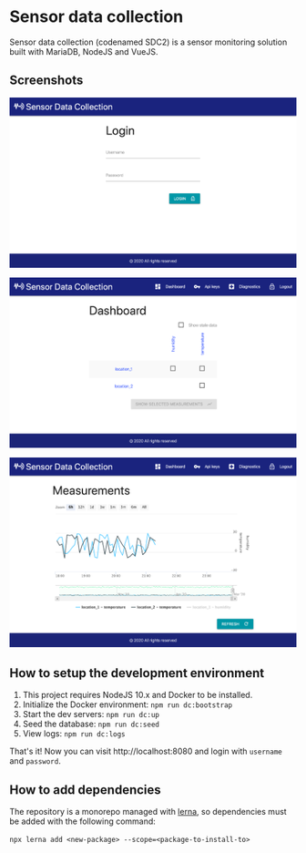 # Sensor data collection

Sensor data collection (codenamed SDC2) is a sensor monitoring solution built with MariaDB, NodeJS and VueJS.

## Screenshots

![](./screenshots/login.png)

![](./screenshots/dashboard.png)

![](./screenshots/chart.png)

## How to setup the development environment

1. This project requires NodeJS 10.x and Docker to be installed.
2. Initialize the Docker environment: `npm run dc:bootstrap`
3. Start the dev servers: `npm run dc:up`
4. Seed the database: `npm run dc:seed`
5. View logs: `npm run dc:logs`

That's it! Now you can visit http://localhost:8080 and login with `username` and `password`.

## How to add dependencies

The repository is a monorepo managed with [lerna](https://lerna.js.org/), so dependencies must be added with the
following command:

`npx lerna add <new-package> --scope=<package-to-install-to>`
